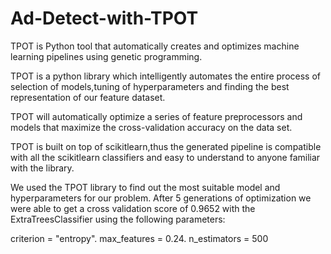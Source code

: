 # Ad-Detect-with-TPOT

TPOT is Python tool that automatically creates and optimizes machine learning pipelines using genetic programming.

TPOT is a python library which intelligently automates the entire process of selection of models,tuning of hyperparameters and finding the best representation of our feature dataset.

TPOT will automatically optimize a series of feature preprocessors and models that maximize the cross-validation accuracy on the data set.

TPOT is built on top of scikitlearn,thus the generated pipeline is compatible with all the scikitlearn classifiers and easy to understand to anyone familiar with the library.

We used the TPOT library to find out the most suitable model and hyperparameters for our problem.
After 5 generations of optimization we were able to get a cross validation score of 0.9652 with the ExtraTreesClassifier using the following parameters:

criterion = "entropy".
max_features = 0.24.
n_estimators = 500

